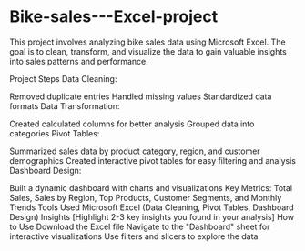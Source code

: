 # Bike-sales---Excel-project
This project involves analyzing bike sales data using Microsoft Excel. The goal is to clean, transform, and visualize the data to gain valuable insights into sales patterns and performance.

Project Steps
Data Cleaning:

Removed duplicate entries
Handled missing values
Standardized data formats
Data Transformation:

Created calculated columns for better analysis
Grouped data into categories
Pivot Tables:

Summarized sales data by product category, region, and customer demographics
Created interactive pivot tables for easy filtering and analysis
Dashboard Design:

Built a dynamic dashboard with charts and visualizations
Key Metrics: Total Sales, Sales by Region, Top Products, Customer Segments, and Monthly Trends
Tools Used
Microsoft Excel (Data Cleaning, Pivot Tables, Dashboard Design)
Insights
[Highlight 2-3 key insights you found in your analysis]
How to Use
Download the Excel file
Navigate to the "Dashboard" sheet for interactive visualizations
Use filters and slicers to explore the data
